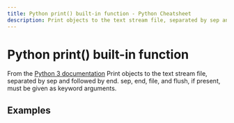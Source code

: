 ```yaml
---
title: Python print() built-in function - Python Cheatsheet
description: Print objects to the text stream file, separated by sep and followed by end. sep, end, file, and flush, if present, must be given as keyword arguments.
---
```


# Python print() built-in function

<base-disclaimer>
  <base-disclaimer-title>
    From the <a target="_blank" href="https://docs.python.org/3/library/functions.html#print">Python 3 documentation</a>
  </base-disclaimer-title>
  <base-disclaimer-content>
   Print objects to the text stream file, separated by sep and followed by end. sep, end, file, and flush, if present, must be given as keyword arguments.
  </base-disclaimer-content>
</base-disclaimer>

## Examples

<!-- remove this tag to start editing this page -->
<empty-section />
<!-- remove this tag to start editing this page -->
